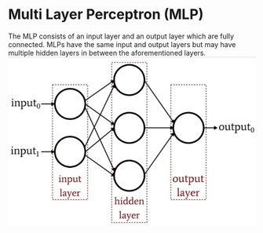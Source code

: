 # Multi Layer Perceptron (MLP)

The MLP consists of an input layer and an output layer which are fully connected. MLPs have the
same input and output layers but may have multiple hidden layers in between the aforementioned layers.
![MLP](../../assets/image/mlp_img.jpg)
